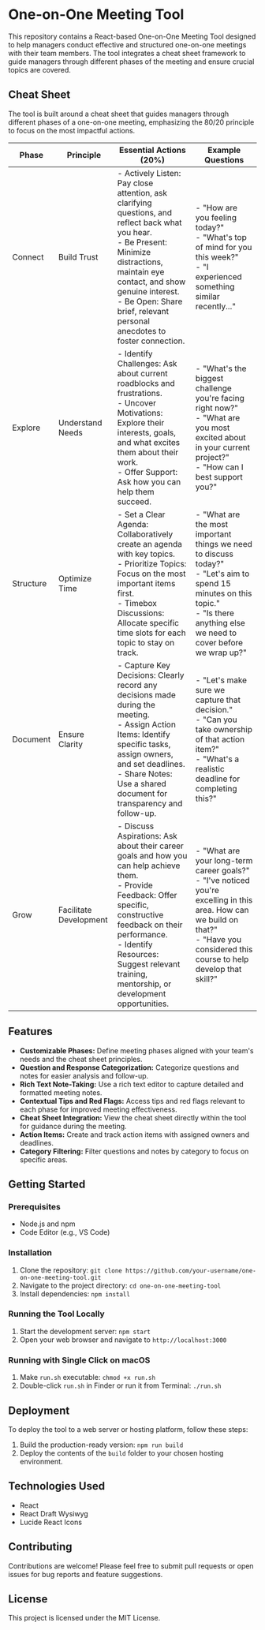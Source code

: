 # One-on-One Meeting Tool

This repository contains a React-based One-on-One Meeting Tool designed to help managers conduct effective and structured one-on-one meetings with their team members. The tool integrates a cheat sheet framework to guide managers through different phases of the meeting and ensure crucial topics are covered.

## Cheat Sheet 

The tool is built around a cheat sheet  that guides managers through different phases of a one-on-one meeting, emphasizing the 80/20 principle to focus on the most impactful actions.

| Phase       | Principle            | Essential Actions (20%)                                                                                                                                         | Example Questions                                                                                                                                      |
|------------|----------------------|-----------------------------------------------------------------------------------------------------------------------------------------------------------------|--------------------------------------------------------------------------------------------------------------------------------------------------------|
| Connect     | Build Trust          | - Actively Listen: Pay close attention, ask clarifying questions, and reflect back what you hear. <br> - Be Present: Minimize distractions, maintain eye contact, and show genuine interest. <br> - Be Open: Share brief, relevant personal anecdotes to foster connection. | - "How are you feeling today?" <br> - "What's top of mind for you this week?" <br> - "I experienced something similar recently..."                  |
| Explore    | Understand Needs     | - Identify Challenges: Ask about current roadblocks and frustrations. <br> - Uncover Motivations: Explore their interests, goals, and what excites them about their work. <br> - Offer Support: Ask how you can help them succeed.                     | - "What's the biggest challenge you're facing right now?" <br> - "What are you most excited about in your current project?" <br> - "How can I best support you?" |
| Structure   | Optimize Time       | - Set a Clear Agenda: Collaboratively create an agenda with key topics. <br> - Prioritize Topics: Focus on the most important items first. <br> - Timebox Discussions: Allocate specific time slots for each topic to stay on track.                | - "What are the most important things we need to discuss today?" <br> - "Let's aim to spend 15 minutes on this topic." <br> - "Is there anything else we need to cover before we wrap up?" |
| Document    | Ensure Clarity       | - Capture Key Decisions: Clearly record any decisions made during the meeting. <br> - Assign Action Items: Identify specific tasks, assign owners, and set deadlines. <br> - Share Notes: Use a shared document for transparency and follow-up.          | - "Let's make sure we capture that decision." <br> - "Can you take ownership of that action item?" <br> - "What's a realistic deadline for completing this?" |
| Grow       | Facilitate Development | - Discuss Aspirations: Ask about their career goals and how you can help achieve them. <br> - Provide Feedback: Offer specific, constructive feedback on their performance. <br> - Identify Resources: Suggest relevant training, mentorship, or development opportunities. | - "What are your long-term career goals?" <br> - "I've noticed you're excelling in this area. How can we build on that?" <br> - "Have you considered this course to help develop that skill?" |

## Features

* **Customizable Phases:** Define meeting phases aligned with your team's needs and the cheat sheet principles.
* **Question and Response Categorization:** Categorize questions and notes for easier analysis and follow-up.
* **Rich Text Note-Taking:** Use a rich text editor to capture detailed and formatted meeting notes.
* **Contextual Tips and Red Flags:** Access tips and red flags relevant to each phase for improved meeting effectiveness.
* **Cheat Sheet Integration:** View the cheat sheet directly within the tool for guidance during the meeting.
* **Action Items:** Create and track action items with assigned owners and deadlines.
* **Category Filtering:** Filter questions and notes by category to focus on specific areas.

## Getting Started

### Prerequisites

* Node.js and npm
* Code Editor (e.g., VS Code)

### Installation

1. Clone the repository: `git clone https://github.com/your-username/one-on-one-meeting-tool.git`
2. Navigate to the project directory: `cd one-on-one-meeting-tool`
3. Install dependencies: `npm install`

### Running the Tool Locally

1. Start the development server: `npm start`
2. Open your web browser and navigate to `http://localhost:3000`

### Running with Single Click on macOS

1. Make `run.sh` executable: `chmod +x run.sh`
2. Double-click `run.sh` in Finder or run it from Terminal: `./run.sh`

## Deployment

To deploy the tool to a web server or hosting platform, follow these steps:

1. Build the production-ready version: `npm run build`
2. Deploy the contents of the `build` folder to your chosen hosting environment.

## Technologies Used

* React
* React Draft Wysiwyg
* Lucide React Icons

## Contributing

Contributions are welcome! Please feel free to submit pull requests or open issues for bug reports and feature suggestions.

## License

This project is licensed under the MIT License.
